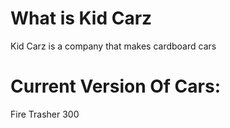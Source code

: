 # What is Kid Carz
Kid Carz is a company that makes cardboard cars


# Current Version Of Cars:
Fire Trasher 300

